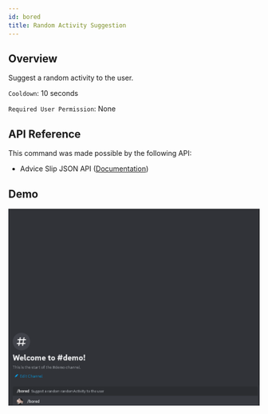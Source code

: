 ```yaml
---
id: bored
title: Random Activity Suggestion
---
```


## Overview

Suggest a random activity to the user.

`Cooldown`: 10 seconds

`Required User Permission`: None

## API Reference

This command was made possible by the following API:

- Advice Slip JSON API ([Documentation](https://api.adviceslip.com/))

## Demo

![Random Activity Command Demo GIF](../../../public/random/bored.gif)
